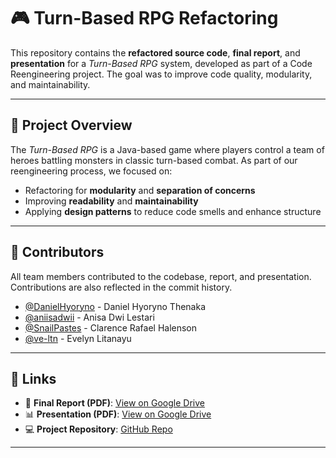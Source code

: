 # 🎮 Turn-Based RPG Refactoring

This repository contains the **refactored source code**, **final report**, and **presentation** for a *Turn-Based RPG* system, developed as part of a Code Reengineering project. The goal was to improve code quality, modularity, and maintainability.

---

## 🧩 Project Overview

The *Turn-Based RPG* is a Java-based game where players control a team of heroes battling monsters in classic turn-based combat. As part of our reengineering process, we focused on:

- Refactoring for **modularity** and **separation of concerns**
- Improving **readability** and **maintainability**
- Applying **design patterns** to reduce code smells and enhance structure

---

## 👥 Contributors

All team members contributed to the codebase, report, and presentation. Contributions are also reflected in the commit history.

- [@DanielHyoryno](https://github.com/DanielHyoryno) - Daniel Hyoryno Thenaka
- [@aniisadwii](https://github.com/aniisadwii) - Anisa Dwi Lestari
- [@SnailPastes](https://github.com/SnailPastes) - Clarence Rafael Halenson
- [@ve-ltn](https://github.com/ve-ltn) - Evelyn Litanayu

---

## 🔗 Links

- 📄 **Final Report (PDF)**: [View on Google Drive](https://drive.google.com/file/d/1WCjK4vY0f6fsy5XepD4f7zPsl4agdIRP/view?usp=sharing)  
- 📊 **Presentation (PDF)**: [View on Google Drive](https://drive.google.com/file/d/1sQUcF9w7i3NaCflS1jzfRhk_9j8S_1aP/view?usp=sharing)  
- 💻 **Project Repository**: [GitHub Repo](https://github.com/aniisadwii/TurnBaseRPG-v2)

---

